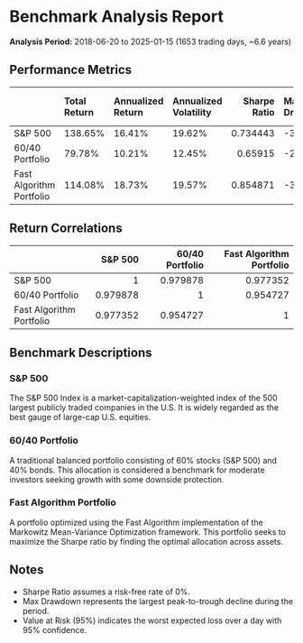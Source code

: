 # Benchmark Analysis Report

**Analysis Period:** 2018-06-20 to 2025-01-15 (1653 trading days, ~6.6 years)

## Performance Metrics

|                          | Total Return   | Annualized Return   | Annualized Volatility   |   Sharpe Ratio | Max Drawdown   | Value at Risk (95%)   |   Skewness |   Kurtosis |
|:-------------------------|:---------------|:--------------------|:------------------------|---------------:|:---------------|:----------------------|-----------:|-----------:|
| S&P 500                  | 138.65%        | 16.41%              | 19.62%                  |       0.734443 | -33.72%        | -1.85%                |  -0.530175 |    11.9544 |
| 60/40 Portfolio          | 79.78%         | 10.21%              | 12.45%                  |       0.65915  | -21.80%        | -1.11%                |  -0.604915 |    16.1755 |
| Fast Algorithm Portfolio | 114.08%        | 18.73%              | 19.57%                  |       0.854871 | -33.03%        | -1.65%                |  -0.525451 |    15.1121 |

## Return Correlations

|                          |   S&P 500 |   60/40 Portfolio |   Fast Algorithm Portfolio |
|:-------------------------|----------:|------------------:|---------------------------:|
| S&P 500                  |  1        |          0.979878 |                   0.977352 |
| 60/40 Portfolio          |  0.979878 |          1        |                   0.954727 |
| Fast Algorithm Portfolio |  0.977352 |          0.954727 |                   1        |

## Benchmark Descriptions

### S&P 500

The S&P 500 Index is a market-capitalization-weighted index of the 500 largest publicly traded companies in the U.S. It is widely regarded as the best gauge of large-cap U.S. equities.

### 60/40 Portfolio

A traditional balanced portfolio consisting of 60% stocks (S&P 500) and 40% bonds. This allocation is considered a benchmark for moderate investors seeking growth with some downside protection.

### Fast Algorithm Portfolio

A portfolio optimized using the Fast Algorithm implementation of the Markowitz Mean-Variance Optimization framework. This portfolio seeks to maximize the Sharpe ratio by finding the optimal allocation across assets.

## Notes

- Sharpe Ratio assumes a risk-free rate of 0%.
- Max Drawdown represents the largest peak-to-trough decline during the period.
- Value at Risk (95%) indicates the worst expected loss over a day with 95% confidence.
